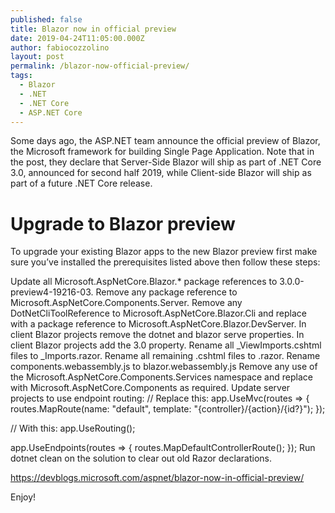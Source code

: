 ```yaml
---
published: false
title: Blazor now in official preview
date: 2019-04-24T11:05:00.000Z
author: fabiocozzolino
layout: post
permalink: /blazor-now-official-preview/
tags:
  - Blazor
  - .NET
  - .NET Core
  - ASP.NET Core
---
```

Some days ago, the ASP.NET team announce the official preview of Blazor, the Microsoft framework for building Single Page Application. Note that in the post, they declare that Server-Side Blazor will ship as part of .NET Core 3.0, announced for second half 2019, while Client-side Blazor will ship as part of a future .NET Core release.

# Upgrade to Blazor preview
To upgrade your existing Blazor apps to the new Blazor preview first make sure you’ve installed the prerequisites listed above then follow these steps:

Update all Microsoft.AspNetCore.Blazor.* package references to 3.0.0-preview4-19216-03.
Remove any package reference to Microsoft.AspNetCore.Components.Server.
Remove any DotNetCliToolReference to Microsoft.AspNetCore.Blazor.Cli and replace with a package reference to Microsoft.AspNetCore.Blazor.DevServer.
In client Blazor projects remove the <RunCommand>dotnet</RunCommand> and <RunArguments>blazor serve</RunArguments> properties.
In client Blazor projects add the <RazorLangVersion>3.0</RazorLangVersion> property.
Rename all _ViewImports.cshtml files to _Imports.razor.
Rename all remaining .cshtml files to .razor.
Rename components.webassembly.js to blazor.webassembly.js
Remove any use of the Microsoft.AspNetCore.Components.Services namespace and replace with Microsoft.AspNetCore.Components as required.
Update server projects to use endpoint routing:
// Replace this:
app.UseMvc(routes =>
{
    routes.MapRoute(name: "default", template: "{controller}/{action}/{id?}");
});

// With this:
app.UseRouting();

app.UseEndpoints(routes =>
{
    routes.MapDefaultControllerRoute();
});
Run dotnet clean on the solution to clear out old Razor declarations.


https://devblogs.microsoft.com/aspnet/blazor-now-in-official-preview/

Enjoy!

